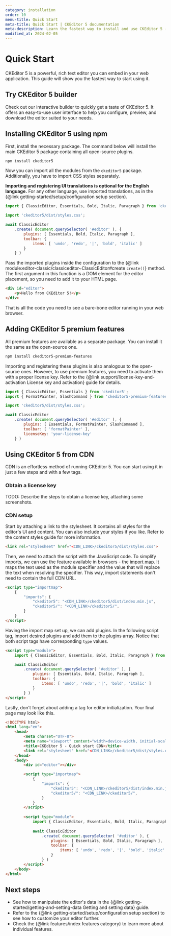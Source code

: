 ```yaml
---
category: installation
order: 10
menu-title: Quick Start
meta-title: Quick Start | CKEditor 5 documentation
meta-description: Learn the fastest way to install and use CKEditor 5 - the powerful, rich text WYSIWYG editor in your web application using npm.
modified_at: 2024-02-05
---
```


# Quick Start

CKEditor&nbsp;5 is a powerful, rich text editor you can embed in your web application. This guide will show you the fastest way to start using it.

## Try CKEditor&nbsp;5 builder

Check out our interactive builder to quickly get a taste of CKEditor&nbsp;5. It offers an easy-to-use user interface to help you configure, preview, and download the editor suited to your needs.

## Installing CKEditor&nbsp;5 using npm

First, install the necessary package. The command below will install the main CKEditor&nbsp;5 package containing all open-source plugins.

```bash
npm install ckeditor5
```

Now you can import all the modules from the `ckeditor5` package. Additionally, you have to import CSS styles separately.

**Importing and registering UI translations is optional for the English language.** For any other language, use imported translations, as in the {@link getting-started/setup/configuration setup section}.

```js
import { ClassicEditor, Essentials, Bold, Italic, Paragraph } from 'ckeditor5';

import 'ckeditor5/dist/styles.css';

await ClassicEditor
	.create( document.querySelector( '#editor' ), {
		plugins: [ Essentials, Bold, Italic, Paragraph ],
		toolbar: {
			items: [ 'undo', 'redo', '|', 'bold', 'italic' ]
		}
	} )
```

Pass the imported plugins inside the configuration to the {@link module:editor-classic/classiceditor~ClassicEditor#create `create()`} method. The first argument in this function is a DOM element for the editor placement, so you need to add it to your HTML page.

```html
<div id="editor">
	<p>Hello from CKEditor 5!</p>
</div>
```

That is all the code you need to see a bare-bone editor running in your web browser.

## Adding CKEditor&nbsp;5 premium features

All premium features are available as a separate package. You can install it the same as the open-source one.

```bash
npm install ckeditor5-premium-features
```

Importing and registering these plugins is also analogous to the open-source ones. However, to use premium features, you need to activate them with a proper license key. Refer to the {@link support/license-key-and-activation License key and activation} guide for details.

```js
import { ClassicEditor, Essentials } from 'ckeditor5';
import { FormatPainter, SlashCommand } from 'ckeditor5-premium-features';

import 'ckeditor5/dist/styles.css';

await ClassicEditor
	.create( document.querySelector( '#editor' ), {
		plugins: [ Essentials, FormatPainter, SlashCommand ],
		toolbar: [ 'formatPainter' ],
		licenseKey: 'your-license-key'
	} )
```

## Using CKEditor&nbsp;5 from CDN

CDN is an effortless method of running CKEditor 5. You can start using it in just a few steps and with a few tags.

### Obtain a license key

TODO: Describe the steps to obtain a license key, attaching some screenshots.

### CDN setup

Start by attaching a link to the stylesheet. It contains all styles for the editor's UI and content. You can also include your styles if you like. Refer to the content styles guide for more information.

```html
<link rel="stylesheet" href="<CDN_LINK>/ckeditor5/dist/styles.css">
```

Then, we need to attach the script with the JavaScript code. To simplify imports, we can use the feature available in browsers - the [import map](https://developer.mozilla.org/en-US/docs/Web/HTML/Element/script/type/importmap). It maps the text used as the module specifier and the value that will replace the text when resolving the specifier. This way, import statements don't need to contain the full CDN URL.

```html
<script type="importmap">
	{
		"imports": {
			"ckeditor5": "<CDN_LINK>/ckeditor5/dist/index.min.js",
			"ckeditor5/": "<CDN_LINK>/ckeditor5/",
		}
	}
</script>
```

Having the import map set up, we can add plugins. In the following script tag, import desired plugins and add them to the plugins array. Notice that both script tags have corresponding `type` values.

```html
<script type="module">
	import { ClassicEditor, Essentials, Bold, Italic, Paragraph } from 'ckeditor5';

	await ClassicEditor
		.create( document.querySelector( '#editor' ), {
			plugins: [ Essentials, Bold, Italic, Paragraph ],
			toolbar: {
				items: [ 'undo', 'redo', '|', 'bold', 'italic' ]
			}
		} )
</script>
```

Lastly, don't forget about adding a tag for editor initialization. Your final page may look like this.

```html
<!DOCTYPE html>
<html lang="en">
	<head>
		<meta charset="UTF-8">
		<meta name="viewport" content="width=device-width, initial-scale=1.0" />
		<title>CKEditor 5 - Quick start CDN</title>
		<link rel="stylesheet" href="<CDN_LINK>/ckeditor5/dist/styles.css" />
	</head>
	<body>
		<div id="editor"></div>

		<script type="importmap">
			{
				"imports": {
					"ckeditor5": "<CDN_LINK>/ckeditor5/dist/index.min.js",
					"ckeditor5/": "<CDN_LINK>/ckeditor5/",
				}
			}
		</script>
		
		<script type="module">
			import { ClassicEditor, Essentials, Bold, Italic, Paragraph } from 'ckeditor5';
		
			await ClassicEditor
				.create( document.querySelector( '#editor' ), {
					plugins: [ Essentials, Bold, Italic, Paragraph ],
					toolbar: {
						items: [ 'undo', 'redo', '|', 'bold', 'italic' ]
					}
				} )
		</script>
	</body>
</html>
```

## Next steps

* See how to manipulate the editor's data in the {@link getting-started/getting-and-setting-data Getting and setting data} guide.
* Refer to the {@link getting-started/setup/configuration setup section} to see how to customize your editor further.
* Check the {@link features/index features category} to learn more about individual features.
